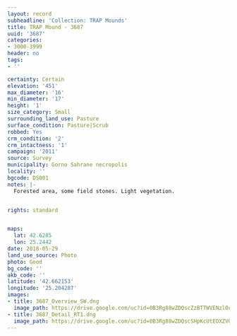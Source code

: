 ```yaml
---
layout: record
subheadline: 'Collection: TRAP Mounds'
title: TRAP Mound - 3687
uuid: '3687'
categories:
- 3000-3999
header: no
tags:
- ''

certainty: Certain
elevation: '451'
max_diameter: '16'
min_diameter: '17'
height: '1'
size_category: Small
surrounding_land_use: Pasture
surface_condition: Pasture|Scrub
robbed: Yes
crm_condition: '2'
crm_intactness: '1'
campaign: '2011'
source: Survey
municipality: Gorno Sahrane necropolis
locality: ''
bgcode: DS001
notes: |-
  Forested area, some field stones. Light vegetation.


rights: standard


maps:
  lat: 42.6285
  lon: 25.2442
date: 2018-05-29
land_use_source: Photo
photo: Good
bg_code: ''
akb_code: ''
latitude: '42.662153'
longitude: '25.204287'
images:
- title: 3687_Overview_SW.dng
  image_path: https://drive.google.com/uc?id=0B3Rg88wZDQscZzBTTWVENzlOcm8
- title: 3687_Detail_RT1.dng
  image_path: https://drive.google.com/uc?id=0B3Rg88wZDQscSHpKcUtEOXZVQ28
---
```

